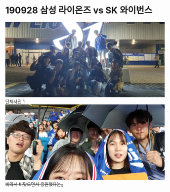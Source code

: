 # 190928 삼성 라이온즈 vs SK 와이번스
![단체사진1](../Static/190928/group1.jpg)  
단체사진 1  
![단체사진2](../Static/190928/group2.jpg)  
~~비와서 비맞으면서 응원했다눈,,~~
